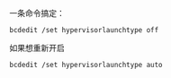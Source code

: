 一条命令搞定：

```
bcdedit /set hypervisorlaunchtype off
```



如果想重新开启

```
bcdedit /set hypervisorlaunchtype auto
```

